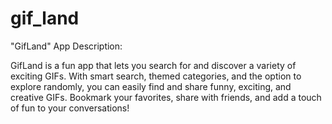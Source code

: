 # gif_land

"GifLand" App Description:

GifLand is a fun app that lets you search for and discover a variety of exciting GIFs. With smart search, themed categories, and the option to explore randomly, you can easily find and share funny, exciting, and creative GIFs. Bookmark your favorites, share with friends, and add a touch of fun to your conversations!


